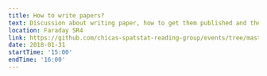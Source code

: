 ```yaml
---
title: How to write papers?
text: Discussion about writing paper, how to get them published and the reviewing process.
location: Faraday SR4
link: https://github.com/chicas-spatstat-reading-group/events/tree/master/08-Writing-Papers
date: 2018-01-31
startTime: '15:00'
endTime: '16:00'
---
```

